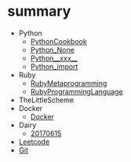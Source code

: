 # summary

* Python
  * [PythonCookbook](Python/PythonCookbook/summary.md)
  * [Python_None](Python/PythonTips/Python_None.md)
  * [Python__xxx__](Python/PythonTips/Python__xxx__.md)
  * [Python_import](Python/PythonTips/Python_import.md)
  <!-- * [ProblemSolving](Python/ProblemSolving/A.md) -->
* Ruby
  * [RubyMetaprogramming](Ruby/RubyMetaprogramming.md)
  * [RubyProgrammingLanguage](Ruby/RubyProgrammingLanguage.md)
* TheLittleScheme
* Docker
  * [Docker](Docker/Docker.md)
* Dairy
  * [20170615](Diary/20170615.md)
* [Leetcode](leetcode.md)
* [Git](git.md)